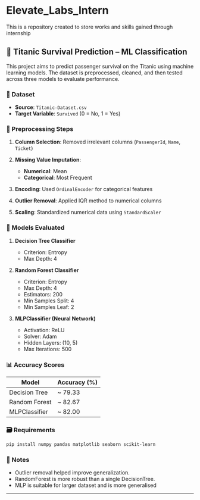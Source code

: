 # Elevate_Labs_Intern
This is a repository created to store works and skills gained through internship

## 🚢 Titanic Survival Prediction – ML Classification

This project aims to predict passenger survival on the Titanic using machine learning models. The dataset is preprocessed, cleaned, and then tested across three models to evaluate performance.

### 📂 Dataset

* **Source**: `Titanic-Dataset.csv`
* **Target Variable**: `Survived` (0 = No, 1 = Yes)

### 🔧 Preprocessing Steps

1. **Column Selection**: Removed irrelevant columns (`PassengerId`, `Name`, `Ticket`)
2. **Missing Value Imputation**:

   * **Numerical**: Mean
   * **Categorical**: Most Frequent
3. **Encoding**: Used `OrdinalEncoder` for categorical features
4. **Outlier Removal**: Applied IQR method to numerical columns
5. **Scaling**: Standardized numerical data using `StandardScaler`

### 🧠 Models Evaluated

1. **Decision Tree Classifier**

   * Criterion: Entropy
   * Max Depth: 4

2. **Random Forest Classifier**

   * Criterion: Entropy
   * Max Depth: 4
   * Estimators: 200
   * Min Samples Split: 4
   * Min Samples Leaf: 2

3. **MLPClassifier (Neural Network)**

   * Activation: ReLU
   * Solver: Adam
   * Hidden Layers: (10, 5)
   * Max Iterations: 500

### 📊 Accuracy Scores

| Model         | Accuracy (%) |
| ------------- | ------------ |
| Decision Tree | \~ 79.33     |
| Random Forest | \~ 82.67     |
| MLPClassifier | \~ 82.00     |


### 🗃 Requirements

```bash
pip install numpy pandas matplotlib seaborn scikit-learn
```

### 📎 Notes

* Outlier removal helped improve generalization.
* RandomForest is more robust than a single DecisionTree.
* MLP is suitable for larger dataset and is more generalised
---

